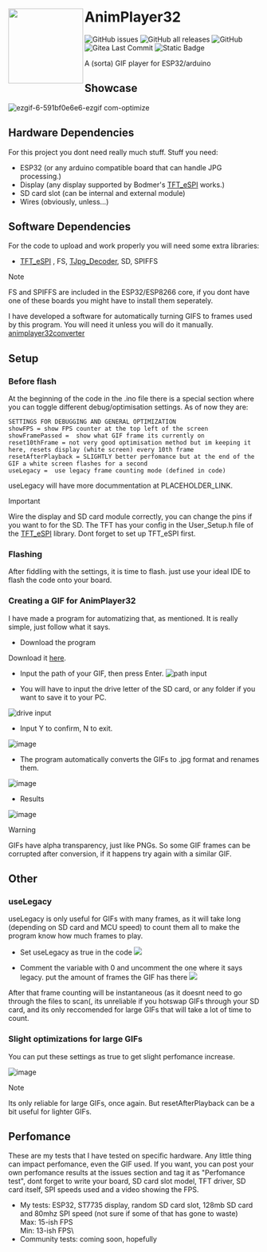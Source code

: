 # AnimPlayer32 <img src="https://github.com/user-attachments/assets/69113c48-5157-4f38-9c8d-da646bc1642a" width="150" align="left">

![GitHub issues](https://img.shields.io/github/issues/NotHavocc/animplayer32)
![GitHub all releases](https://img.shields.io/github/downloads/NotHavocc/animplayer32/total)
![GitHub](https://img.shields.io/github/license/NotHavocc/animplayer32)
![Gitea Last Commit](https://img.shields.io/gitea/last-commit/NotHavocc/animplayer32)
![Static Badge](https://img.shields.io/badge/open_source-with_%3C3-blue)

A (sorta) GIF player for ESP32/arduino

## Showcase
![ezgif-6-591bf0e6e6-ezgif com-optimize](https://github.com/user-attachments/assets/fa6c964d-8322-4861-814a-60dc5a2bffa7)

## Hardware Dependencies
For this project you dont need really much stuff.
Stuff you need: 
- ESP32 (or any arduino compatible board that can handle JPG processing.)
- Display (any display supported by Bodmer's [TFT_eSPI](https://github.com/Bodmer/TFT_eSPI) works.)
- SD card slot (can be internal and external module)
- Wires (obviously, unless...)

## Software Dependencies
For the code to upload and work properly you will need some extra libraries:
- [TFT_eSPI](https://github.com/Bodmer/TFT_eSPI) , FS, [TJpg_Decoder](https://github.com/Bodmer/TJpg_Decoder), SD, SPIFFS

> [!NOTE]  
> FS and SPIFFS are included in the ESP32/ESP8266 core, if you dont have one of these boards you might have to install them seperately.

I have developed a software for automatically turning GIFS to frames used by this program. You will need it unless you will do it manually.
[animplayer32converter](https://github.com/NotHavocc/animplayer32converter)

## Setup

### Before flash
At the beginning of the code in the .ino file there is a special section where you can toggle different debug/optimisation settings. As of now they are:
```
SETTINGS FOR DEBUGGING AND GENERAL OPTIMIZATION
showFPS = show FPS counter at the top left of the screen
showFramePassed =  show what GIF frame its currently on
reset10thFrame = not very good optimisation method but im keeping it here, resets display (white screen) every 10th frame
resetAfterPlayback = SLIGHTLY better perfomance but at the end of the GIF a white screen flashes for a second
useLegacy =  use legacy frame counting mode (defined in code)
```

useLegacy will have more docummentation at PLACEHOLDER_LINK.

> [!IMPORTANT]  
> Wire the display and SD card module correctly, you can change the pins if you want to for the SD. The TFT has your config in the User_Setup.h file of the [TFT_eSPI](https://github.com/Bodmer/TFT_eSPI) library. Dont forget to set up TFT_eSPI first.

### Flashing

After fiddling with the settings, it is time to flash. just use your ideal IDE to flash the code onto your board.

### Creating a GIF for AnimPlayer32

I have made a program for automatizing that, as mentioned. It is really simple, just follow what it says.

- Download the program

 Download it [here](https://github.com/NotHavocc/animplayer32converter).

- Input the path of your GIF, then press Enter.
![path input](https://github.com/user-attachments/assets/c773739f-cb5c-4771-9278-9881a38867d3)

- You will have to input the drive letter of the SD card, or any folder if you want to save it to your PC.

![drive input](https://github.com/user-attachments/assets/c945e1cc-ce44-4e72-b859-e7e92da6f6db)

- Input Y to confirm, N to exit.

![image](https://github.com/user-attachments/assets/4ee2c83a-cb8e-4a93-a159-8af0ada2b142)

- The program automatically converts the GIFs to .jpg format and renames them.

![image](https://github.com/user-attachments/assets/d2a32b2a-c534-4316-80ed-caa4b0e549f5)

- Results

![image](https://github.com/user-attachments/assets/76522883-3d18-4768-b2c9-d3ba19f8d021)

> [!WARNING]  
> GIFs have alpha transparency, just like PNGs. So some GIF frames can be corrupted after conversion, if it happens try again with a similar GIF.

## Other

### useLegacy

useLegacy is only useful for GIFs with many frames, as it will take long (depending on SD card and MCU speed) to count them all to make the program know how much frames to play.

- Set useLegacy as true in the code
  ![](https://github.com/user-attachments/assets/05257a7e-e2cf-43f4-80de-589bde01c95d)

- Comment the variable with 0 and uncomment the one where it says legacy. put the amount of frames the GIF has there
 ![](https://github.com/user-attachments/assets/acbb5444-a733-4911-8dea-205b581ff79b)

After that frame counting will be instantaneous (as it doesnt need to go through the files to scan(, its unreliable if you hotswap GIFs through your SD card, and its only reccomended for large GIFs that will take a lot of time to count.

### Slight optimizations for large GIFs

You can put these settings as true to get slight perfomance increase.

![image](https://github.com/user-attachments/assets/7a271b5a-05d3-4316-b148-5ed13c703811)

> [!NOTE]
> Its only reliable for large GIFs, once again. But resetAfterPlayback can be a bit useful for lighter GIFs.

## Perfomance
These are my tests that I have tested on specific hardware. Any little thing can impact perfomance, even the GIF used. If you want, you can post your own perfomance results at the issues section and tag it as "Perfomance test", dont forget to write your board, SD card slot model, TFT driver, SD card itself, SPI speeds used and a video showing the FPS.
- My tests:
  ESP32, ST7735 display, random SD card slot, 128mb SD card and 80mhz SPI speed (not sure if some of that has gone to waste)\
  Max: 15-ish FPS\
  Min: 13-ish FPS\
- Community tests:
  coming soon, hopefully


  























  




